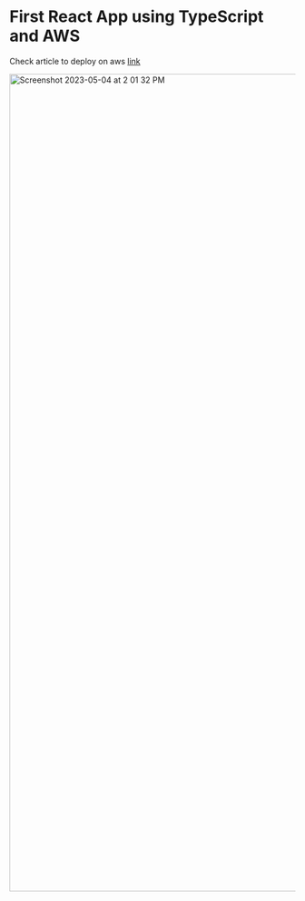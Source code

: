 # First React App using TypeScript and AWS

Check article to deploy on aws [link](https://medium.com/boca-code/deploy-your-react-app-to-aws-s3-bucket-and-with-ci-cd-1c9ce03023c2)

<img width="1440" alt="Screenshot 2023-05-04 at 2 01 32 PM" src="https://user-images.githubusercontent.com/83136741/236296744-54422ee1-e14d-471b-a148-b8c3f5a0255a.png">
